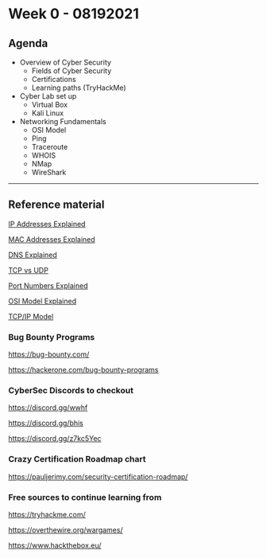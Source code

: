 # Week 0 - 08192021

## Agenda

- Overview of Cyber Security
  - Fields of Cyber Security
  - Certifications
  - Learning paths (TryHackMe) 
- Cyber Lab set up
  - Virtual Box
  - Kali Linux
- Networking Fundamentals
  - OSI Model
  - Ping
  - Traceroute
  - WHOIS
  - NMap
  - WireShark

--- 

## Reference material

[IP Addresses Explained](https://www.youtube.com/watch?v=LIzTo6e4FgY)

[MAC Addresses Explained](https://www.youtube.com/watch?v=N7dM_kD28dM)

[DNS Explained](https://www.youtube.com/watch?v=FsGUi5pXpLk)

[TCP vs UDP](https://www.youtube.com/watch?v=cA9ZJdqzOoU)

[Port Numbers Explained](https://www.youtube.com/watch?v=RDotMcs0Erg)

[OSI Model Explained](https://www.youtube.com/watch?v=LANW3m7UgWs)

[TCP/IP Model](https://www.youtube.com/watch?v=OTwp3xtd4dg)


### Bug Bounty Programs

https://bug-bounty.com/

https://hackerone.com/bug-bounty-programs

### CyberSec Discords to checkout

https://discord.gg/wwhf

https://discord.gg/bhis

https://discord.gg/z7kc5Yec

### Crazy Certification Roadmap chart

https://pauljerimy.com/security-certification-roadmap/

### Free sources to continue learning from

https://tryhackme.com/

https://overthewire.org/wargames/

https://www.hackthebox.eu/